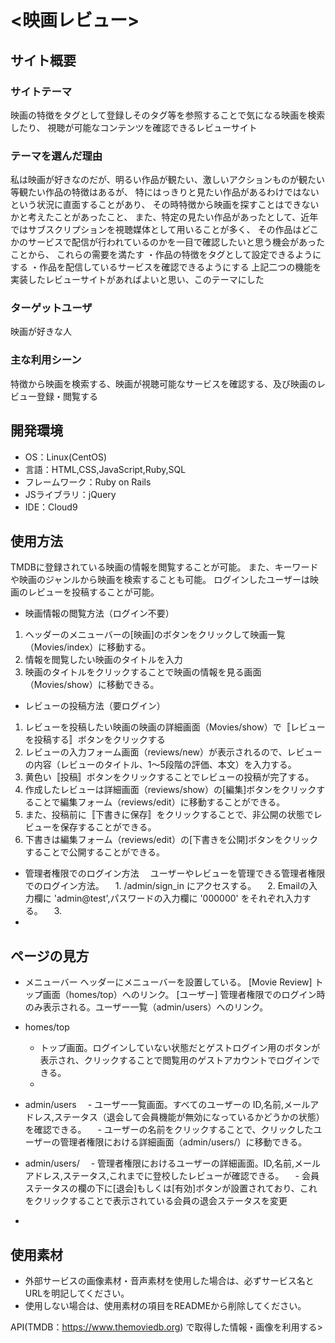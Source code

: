 # <映画レビュー>

## サイト概要
### サイトテーマ
映画の特徴をタグとして登録しそのタグ等を参照することで気になる映画を検索したり、
視聴が可能なコンテンツを確認できるレビューサイト

### テーマを選んだ理由
私は映画が好きなのだが、明るい作品が観たい、激しいアクションものが観たい等観たい作品の特徴はあるが、
特にはっきりと見たい作品があるわけではないという状況に直面することがあり、
その時特徴から映画を探すことはできないかと考えたことがあったこと、
また、特定の見たい作品があったとして、近年ではサブスクリプションを視聴媒体として用いることが多く、
その作品はどこかのサービスで配信が行われているのかを一目で確認したいと思う機会があったことから、
これらの需要を満たす
・作品の特徴をタグとして設定できるようにする
・作品を配信しているサービスを確認できるようにする
上記二つの機能を実装したレビューサイトがあればよいと思い、このテーマにした

### ターゲットユーザ
映画が好きな人

### 主な利用シーン
特徴から映画を検索する、映画が視聴可能なサービスを確認する、及び映画のレビュー登録・閲覧する

## 開発環境
- OS：Linux(CentOS)
- 言語：HTML,CSS,JavaScript,Ruby,SQL
- フレームワーク：Ruby on Rails
- JSライブラリ：jQuery
- IDE：Cloud9

## 使用方法
TMDBに登録されている映画の情報を閲覧することが可能。
また、キーワードや映画のジャンルから映画を検索することも可能。
ログインしたユーザーは映画のレビューを投稿することが可能。

 - 映画情報の閲覧方法（ログイン不要）
 1. ヘッダーのメニューバーの[映画]のボタンをクリックして映画一覧（Movies/index）に移動する。
 2. 情報を閲覧したい映画のタイトルを入力
 3. 映画のタイトルをクリックすることで映画の情報を見る画面（Movies/show）に移動できる。

 - レビューの投稿方法（要ログイン）
 1. レビューを投稿したい映画の映画の詳細画面（Movies/show）で〚レビューを投稿する〛ボタンをクリックする
 2. レビューの入力フォーム画面（reviews/new）が表示されるので、レビューの内容（レビューのタイトル、1～5段階の評価、本文）を入力する。
 3. 黄色い〚投稿〛ボタンをクリックすることでレビューの投稿が完了する。
 4. 作成したレビューは詳細画面（reviews/show）の[編集]ボタンをクリックすることで編集フォーム（reviews/edit）に移動することができる。
 5. また、投稿前に〚下書きに保存〛をクリックすることで、非公開の状態でレビューを保存することができる。
 6. 下書きは編集フォーム（reviews/edit）の[下書きを公開]ボタンをクリックすることで公開することができる。

 - 管理者権限でのログイン方法
　ユーザーやレビューを管理できる管理者権限でのログイン方法。 
　1. /admin/sign_in にアクセスする。
　2. Emailの入力欄に 'admin@test',パスワードの入力欄に '000000' をそれぞれ入力する。
　3. 
　
 - 

 ## ページの見方
 - メニューバー
 ヘッダーにメニューバーを設置している。
 [Movie Review] トップ画面（homes/top）へのリンク。
 [ユーザー] 管理者権限でのログイン時のみ表示される。ユーザー一覧（admin/users）へのリンク。
 
 - homes/top
   - トップ画面。ログインしていない状態だとゲストログイン用のボタンが表示され、クリックすることで閲覧用のゲストアカウントでログインできる。
   - 
 
 - admin/users
 　- ユーザー一覧画面。すべてのユーザーの ID,名前,メールアドレス,ステータス（退会して会員機能が無効になっているかどうかの状態）を確認できる。
 　- ユーザーの名前をクリックすることで、クリックしたユーザーの管理者権限における詳細画面（admin/users/）に移動できる。

 - admin/users/
 　- 管理者権限におけるユーザーの詳細画面。ID,名前,メールアドレス,ステータス,これまでに登校したレビューが確認できる。
 　- 会員ステータスの欄の下に[退会]もしくは[有効]ボタンが設置されており、これをクリックすることで表示されている会員の退会ステータスを変更
 
 - 

## 使用素材
- 外部サービスの画像素材・音声素材を使用した場合は、必ずサービス名とURLを明記してください。
- 使用しない場合は、使用素材の項目をREADMEから削除してください。

API(TMDB：https://www.themoviedb.org) で取得した情報・画像を利用する>
